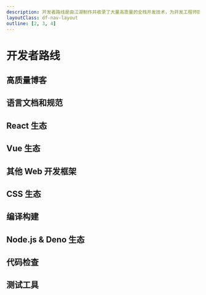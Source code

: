 ```yaml
---
description: 开发者路线是由江湖制作并收录了大量高质量的全栈开发技术，为开发工程师提供最简单、便捷的设计与编程服务
layoutClass: df-nav-layout
outline: [2, 3, 4]
---
```


<script setup>
import DfNavRoadmapLatest from './components/df-nav/DfNavRoadmapLatest.vue'
import DfNavRoadmap from './components/df-nav/DfNavRoadmap.vue'

import { BLOG_DATA } from './components/df-nav/df-blog-data.ts'
import { LANGUAGE_RULE_DATA } from './components/df-nav/df-language-rule-data.ts'
import { REACT_DATA } from './components/df-nav/df-react-data.ts'
import { VUE_DATA } from './components/df-nav/df-vue-data.ts'
import { OTHER_WEB_FRAMEWORK_DATA } from './components/df-nav/df-other-framework-data.ts'
import { CSS_DATA } from './components/df-nav/df-css-data.ts'
import { COMPILE_BUILD_DATA } from './components/df-nav/df-compile-build-data.ts'
import { NODEJS_DENO_DATA } from './components/df-nav/df-nodejs-deno-data.ts'
import { CODE_LINT_DATA } from './components/df-nav/df-code-lint-data.ts'
import { TEST_DATA } from './components/df-nav/df-test-data.ts'
</script>

# 开发者路线

<DfNavRoadmapLatest />

## 高质量博客

<DfNavRoadmap v-bind:data="BLOG_DATA" />

## 语言文档和规范

<DfNavRoadmap v-bind:data="LANGUAGE_RULE_DATA" />

## React 生态

<DfNavRoadmap v-bind:data="REACT_DATA" />

## Vue 生态

<DfNavRoadmap v-bind:data="VUE_DATA" />

## 其他 Web 开发框架

<DfNavRoadmap v-bind:data="OTHER_WEB_FRAMEWORK_DATA" />

## CSS 生态

<DfNavRoadmap v-bind:data="CSS_DATA" />

## 编译构建

<DfNavRoadmap v-bind:data="COMPILE_BUILD_DATA" />

## Node.js & Deno 生态

<DfNavRoadmap v-bind:data="NODEJS_DENO_DATA" />

## 代码检查

<DfNavRoadmap v-bind:data="CODE_LINT_DATA" />

## 测试工具

<DfNavRoadmap v-bind:data="TEST_DATA" />
